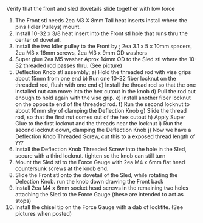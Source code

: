 Verify that the front and sled dovetails slide together with low force

1) The Front stl needs 2ea M3 X 8mm Tall heat inserts install where the pins (Idler Pulleys) mount.
2) Install 10-32 x 3/8 heat insert into the Front stl hole that runs thru the center of dovetail.
3) Install the two Idler pulley to the Front by ; 2ea 3.1 x 5 x 10mm spacers, 2ea M3 x 16mm screws, 2ea M3 x 9mm OD washers
4) Super glue 2ea M5 washer Aprox 14mm OD to the Sled stl where the 10-32 threaded rod passes thru. (See picture)
5) Deflection Knob stl assembly; 
a) Hold the threaded rod with vise grips about 15mm from one end
b) Run one 10-32 fiber locknut on the threaded rod, flush with one end
c) Install the thread rod so that the one installed nut can move into the hex cutout in the knob
d) Pull the rod out enough to hold again with the vise grip.
e) install another fiber locknut on the opposite end of the threaded rod.
f) Run the second locknut to about 10mm shy of clamping the Deflection Knob
g) Slide the thread rod, so that the first nut comes out of the hex cutout
h) Apply Super Glue to the first locknut and the threads near the locknut
i) Run the second locknut down, clamping the Deflection Knob
j) Now we have a Deflection Knob Threaded Screw, cut this to a exposed thread length of ???
6) Install the Deflection Knob Threaded Screw into the hole in the Sled, secure with a third locknut. tighten so the knob can still turn
7) Mount the Sled stl to the Force Gauge with 2ea M4 x 6mm flat head countersunk screws at the knob end.
8) Slide the Front stl onto the dovetail of the Sled, while rotating the Delection Knob. run the knob down drawing the Front back
9) Install 2ea M4 x 6mm socket head screws in the remaining two holes attaching the Sled to the Force Gauge (these are intended to act as stops)
10) Install the chisel tip on the Force Gauge with a dab of locktite. (See pictures when posted)
